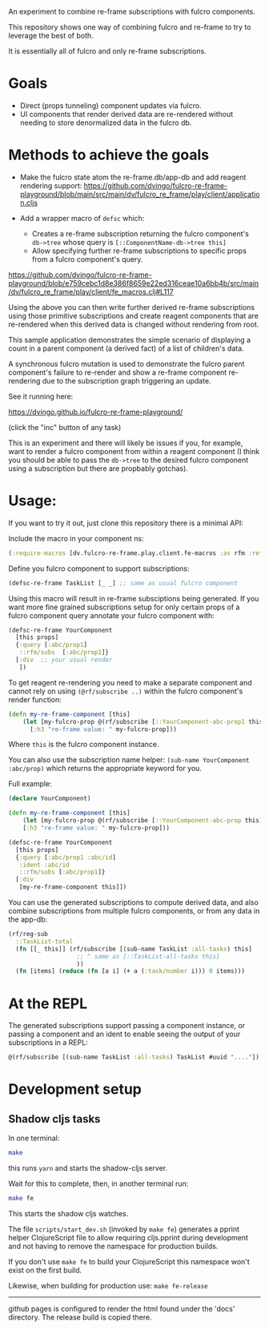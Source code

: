 An experiment to combine re-frame subscriptions with fulcro components.


This repository shows one way of combining fulcro and re-frame to try to leverage the best of both.

It is essentially all of fulcro and only re-frame subscriptions.

# Goals

- Direct (props tunneling) component updates via fulcro.
- UI components that render derived data are re-rendered without needing to store denormalized data in the fulcro db.

# Methods to achieve the goals

- Make the fulcro state atom the re-frame.db/app-db and add reagent rendering support:
  https://github.com/dvingo/fulcro-re-frame-playground/blob/main/src/main/dv/fulcro_re_frame/play/client/application.cljs

- Add a wrapper macro of `defsc` which:
  - Creates a re-frame subscription returning the fulcro component's `db->tree` whose query is `[::ComponentName-db->tree this]`
  - Allow specifying further re-frame subscriptions to specific props from a fulcro component's query.

https://github.com/dvingo/fulcro-re-frame-playground/blob/e759cebc1d8e386f8659e22ed316ceae10a6bb4b/src/main/dv/fulcro_re_frame/play/client/fe_macros.clj#L117
    
Using the above you can then write further derived re-frame subscriptions using those primitive subscriptions and 
create reagent components that are re-rendered when this derived data is changed without rendering from root.

This sample application demonstrates the simple scenario of displaying a count in a parent component (a derived fact) 
of a list of children's data.

A synchronous fulcro mutation is used to demonstrate the fulcro parent component's failure to re-render and show a re-frame
component re-rendering due to the subscription graph triggering an update.

See it running here:

https://dvingo.github.io/fulcro-re-frame-playground/

(click the "inc" button of any task)

This is an experiment and there will likely be issues if you, for example, want to render a fulcro component from within
a reagent component (I think you should be able to pass the `db->tree` to the desired fulcro component using a subscription
but there are propbably gotchas).

# Usage:

If you want to try it out, just clone this repository there is a minimal API:

Include the macro in your component ns:
```clojure
(:require-macros [dv.fulcro-re-frame.play.client.fe-macros :as rfm :refer [defsc-re-frame]])
```

Define you fulcro component to support subscriptions:

```clojure
(defsc-re-frame TaskList [_ _] ;; same as usual fulcro component
```
Using this macro will result in re-frame subsciptions being generated.
If you want more fine grained subscriptions setup for only certain props of a fulcro component query annotate your fulcro component with:

```clojure
(defsc-re-frame YourComponent 
  [this props]
  {:query [:abc/prop1]
   ::rfm/subs  [:abc/prop1]}
  [:div  ;; your usual render
   ])
```

To get reagent re-rendering you need to make a separate component and cannot rely on using `(@rf/subscribe ..)` within the fulcro
component's render function:

```clojure 
(defn my-re-frame-component [this]
    (let [my-fulcro-prop @(rf/subscribe [::YourComponent-abc-prop1 this])]
      [:h3 "re-frame value: " my-fulcro-prop]))
```

Where `this` is the fulcro component instance.

You can also use the subscription name helper: `(sub-name YourComponent :abc/prop)` which returns the appropriate keyword for you.

Full example:

```clojure
(declare YourComponent)

(defn my-re-frame-component [this]
    (let [my-fulcro-prop @(rf/subscribe [::YourComponent-abc-prop this])]
    [:h3 "re-frame value: " my-fulcro-prop]))

(defsc-re-frame YourComponent
  [this props]
  {:query [:abc/prop1 :abc/id]
   :ident :abc/id
   ::rfm/subs [:abc/prop1]}
  [:div
   [my-re-frame-component this]])
```

You can use the generated subscriptions to compute derived data, and also combine subscriptions from multiple fulcro components,
or from any data in the app-db:

```clojure
(rf/reg-sub
  ::TaskList-total
  (fn [[_ this]] (rf/subscribe [(sub-name TaskList :all-tasks) this]
                   ;; ^ same as [::TaskList-all-tasks this]
                   ))
  (fn [items] (reduce (fn [a i] (+ a (:task/number i))) 0 items)))
```

# At the REPL

The generated subscriptions support passing a component instance, or passing a component and an ident to enable
seeing the output of your subscriptions in a REPL:

```clojure 
@(rf/subscribe [(sub-name TaskList :all-tasks) TaskList #uuid "...."])
```

# Development setup

## Shadow cljs tasks

In one terminal:

```bash
make
```
this runs `yarn` and starts the shadow-cljs server.

Wait for this to complete, then, in another terminal run:

```bash
make fe
```

This starts the shadow cljs watches.

The file `scripts/start_dev.sh` (invoked by `make fe`) generates a pprint helper ClojureScript file to
allow requiring cljs.pprint during development and not having to remove the namespace for production builds.

If you don't use `make fe` to build your ClojureScript this namespace won't exist on the first build.

Likewise, when building for production use: `make fe-release`


----

github pages is configured to render the html found under the 'docs' directory. The release build is copied there.
